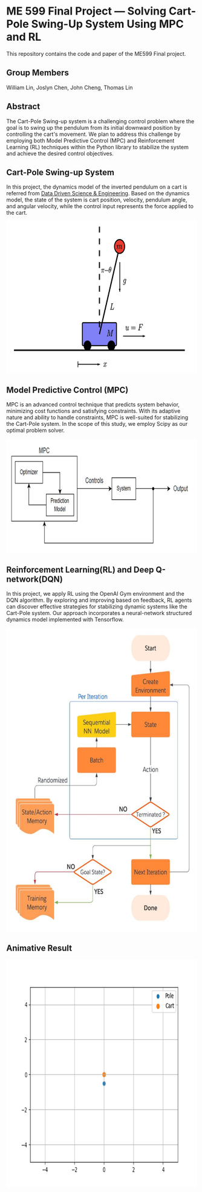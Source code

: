 # ME 599 Final Project — Solving Cart-Pole Swing-Up System Using MPC and RL
This repository contains the code and paper of the ME599 Final project.

## Group Members
William Lin, Joslyn Chen, John Cheng, Thomas Lin


## Abstract
The Cart-Pole Swing-up system is a challenging control problem where the goal is to swing up the pendulum from its initial downward position by controlling the cart's movement. We plan to address this challenge by employing both Model Predictive Control (MPC) and Reinforcement Learning (RL) techniques within the Python library to stabilize the system and achieve the desired control objectives.

## Cart-Pole Swing-up System 
In this project, the dynamics model of the inverted pendulum on a cart is referred from [Data Driven Science & Engineering](http://databookuw.com/databook.pdf). Based on the dynamics model, the state of the system is cart position, velocity, pendulum angle, and angular velocity, while the control input represents the force applied to the cart.  
<div align=center>
<img src="https://github.com/meichun5573/ME599_Project/blob/main/figure/cartpole.png?raw=true" width="600" height="400">
</div>  

## Model Predictive Control (MPC)
MPC is an advanced control technique that predicts system behavior, minimizing cost functions and satisfying constraints. With its adaptive nature and ability to handle constraints, MPC is well-suited for stabilizing the Cart-Pole system. In the scope of this study, we employ Scipy as our optimal problem solver.
<div align=center>
<img src="https://github.com/meichun5573/ME599_Project/blob/main/figure/MPC%20Flow%20Chart.JPG?raw=true" width="800" height="300">
</div>  

## Reinforcement Learning(RL) and Deep Q-network(DQN)
In this project, we apply RL using the OpenAI Gym environment and the DQN algorithm. By exploring and improving based on feedback, RL agents can discover effective strategies for stabilizing dynamic systems like the Cart-Pole system. Our approach incorporates a neural-network structured dynamics model implemented with Tensorflow.
<div align=center>
<img src="https://github.com/meichun5573/ME599_Project/blob/main/figure/DQN%20Flow%20Chart.JPG?raw=true" width="600" height="800">
</div>  

## Animative Result
<div align=center>
<img src="https://github.com/meichun5573/ME599_Project/blob/main/figure/MPC.gif?raw=true" width="800" height="600">
</div> 
